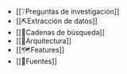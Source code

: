 - [[❔Preguntas de investigación]]
- [[⛏️Extracción de datos]]
- [[🔗Cadenas de búsqueda]]
- [[👷Arquitectura]]
- [[🗺️Features]]
- [[📖Fuentes]]
